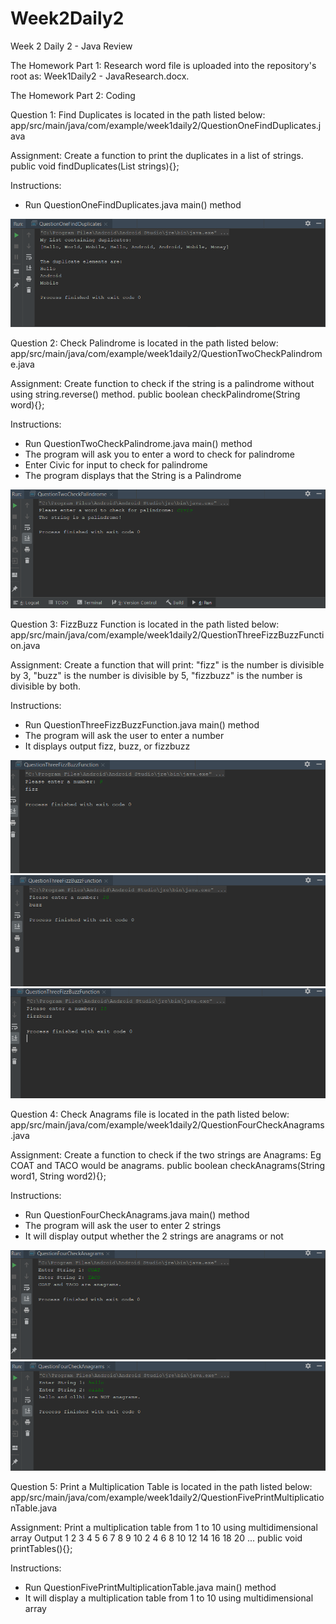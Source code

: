 # Week2Daily2
Week 2 Daily 2 - Java Review

The Homework Part 1: Research word file is uploaded into the repository's root as: Week1Daily2 - JavaResearch.docx.

The Homework Part 2: Coding

Question 1: Find Duplicates is located in the path listed below:
app/src/main/java/com/example/week1daily2/QuestionOneFindDuplicates.java

Assignment:
Create a function to print the duplicates in a list of strings. public void findDuplicates(List<String> strings){};

Instructions:
- Run QuestionOneFindDuplicates.java main() method

![](images/Q1Output.png)


Question 2: Check Palindrome is located in the path listed below:
app/src/main/java/com/example/week1daily2/QuestionTwoCheckPalindrome.java

Assignment: 
Create function to check if the string is a palindrome without using string.reverse() method. public boolean checkPalindrome(String word){};

Instructions:
- Run QuestionTwoCheckPalindrome.java main() method
- The program will ask you to enter a word to check for palindrome
- Enter Civic for input to check for palindrome
- The program displays that the String is a Palindrome

![](images/Q2Output.png)

Question 3: FizzBuzz Function is located in the path listed below:
app/src/main/java/com/example/week1daily2/QuestionThreeFizzBuzzFunction.java

Assignment:
Create a function that will print:
     "fizz" is the number is divisible by 3, 
     "buzz" is the number is divisible by 5, 
     "fizzbuzz" is the number is divisible by both.

Instructions:
- Run QuestionThreeFizzBuzzFunction.java main() method
- The program will ask the user to enter a number
- It displays output fizz, buzz, or fizzbuzz

![](images/Q3OutputFizz.png)
![](images/Q3OutputBuzz.png)
![](images/Q3OutputFizzBuzz.png)

Question 4: Check Anagrams file is located in the path listed below:
app/src/main/java/com/example/week1daily2/QuestionFourCheckAnagrams.java

Assignment:
Create a function to check if the two strings are Anagrams:    Eg COAT and TACO would be anagrams. public boolean checkAnagrams(String word1, String word2){};

Instructions:
- Run QuestionFourCheckAnagrams.java main() method
- The program will ask the user to enter 2 strings
- It will display output whether the 2 strings are anagrams or not

![](images/Q4OutputTrue.png)
![](images/Q4OutputFalse.png)

Question 5: Print a Multiplication Table is located in the path listed below:
app/src/main/java/com/example/week1daily2/QuestionFivePrintMultiplicationTable.java

Assignment:
Print a multiplication table from 1 to 10 using  multidimensional array
   Output
   1 2 3 4 5 6 7 8 9 10
   2 4 6 8 10 12 14 16 18 20
    ...
 public void printTables(){};

Instructions:
- Run QuestionFivePrintMultiplicationTable.java main() method
- It will display a multiplication table from 1 to 10 using multidimensional array


